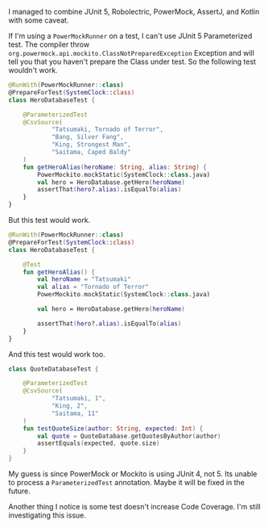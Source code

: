 I managed to combine JUnit 5, Robolectric, PowerMock, AssertJ, and Kotlin with some caveat.

If I'm using a `PowerMockRunner` on a test, I can't use JUnit 5 Parameterized test. The compiler throw `org.powermock.api.mockito.ClassNotPreparedException` Exception and will tell you that you haven't prepare the Class under test. So the following test wouldn't work.

```kotlin
@RunWith(PowerMockRunner::class)
@PrepareForTest(SystemClock::class)
class HeroDatabaseTest {

    @ParameterizedTest
    @CsvSource(
            "Tatsumaki, Tornado of Terror",
            "Bang, Silver Fang",
            "King, Strongest Man",
            "Saitama, Caped Baldy"
    )
    fun getHeroAlias(heroName: String, alias: String) {
        PowerMockito.mockStatic(SystemClock::class.java)
        val hero = HeroDatabase.getHero(heroName)
        assertThat(hero?.alias).isEqualTo(alias)
    }
}
```

But this test would work.

```kotlin
@RunWith(PowerMockRunner::class)
@PrepareForTest(SystemClock::class)
class HeroDatabaseTest {

    @Test
    fun getHeroAlias() {
        val heroName = "Tatsumaki"
        val alias = "Tornado of Terror"
        PowerMockito.mockStatic(SystemClock::class.java)

        val hero = HeroDatabase.getHero(heroName)

        assertThat(hero?.alias).isEqualTo(alias)
    }
}

```

And this test would work too.

```kotlin
class QuoteDatabaseTest {

    @ParameterizedTest
    @CsvSource(
            "Tatsumaki, 1",
            "King, 2",
            "Saitama, 11"
    )
    fun testQuoteSize(author: String, expected: Int) {
        val quote = QuoteDatabase.getQuotesByAuthor(author)
        assertEquals(expected, quote.size)
    }
}
```

My guess is since PowerMock or Mockito is using JUnit 4, not 5. Its unable to process a `ParameterizedTest` annotation. Maybe it will be fixed in the future.

Another thing I notice is some test doesn't increase Code Coverage. I'm still investigating this issue.